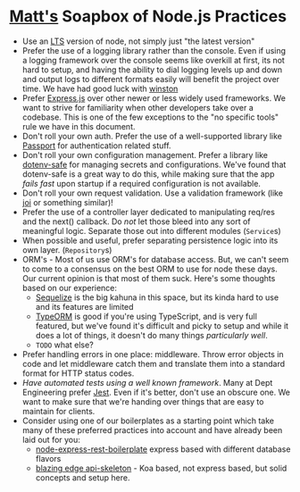 # [Matt's](https://github.com/theothermattm) Soapbox of Node.js Practices

- Use an [LTS](https://nodejs.org/en/about/releases/) version of node, not simply just "the latest version"
- Prefer the use of a logging library rather than the console. Even if using a logging framework over the console seems like overkill at first, its not hard to setup, and having the ability to dial logging levels up and down and output logs to different formats easily will benefit the project over time. We have had good luck with [winston](https://github.com/winstonjs/winston)
- Prefer [Express.js](http://expressjs.com/) over other newer or less widely used frameworks. We want to strive for familiarity when other developers take over a codebase. This is one of the few exceptions to the "no specific tools" rule we have in this document.
- Don't roll your own auth. Prefer the use of a well-supported library like [Passport](http://www.passportjs.org/) for authentication related stuff.
- Don't roll your own configuration management. Prefer a library like [dotenv-safe](https://github.com/rolodato/dotenv-safe) for managing secrets and configurations. We've found that dotenv-safe is a great way to do this, while making sure that the app _fails fast_ upon startup if a required configuration is not available.
- Don't roll your own request validation. Use a validation framework (like [joi](https://github.com/sideway/joi) or something similar)!
- Prefer the use of a controller layer dedicated to manipulating req/res and the next() callback. Do _not_ let those bleed into any sort of meaningful logic. Separate those out into different modules (`Service`s)
- When possible and useful, prefer separating persistence logic into its own layer. (`Repository`s)
- ORM's - Most of us use ORM's for database access. But, we can't seem to come to a consensus on the best ORM to use for node these days. Our current opinion is that most of them suck. Here's some thoughts based on our experience:
  - [Sequelize](https://sequelize.org/) is the big kahuna in this space, but its kinda hard to use and its features are limited
  - [TypeORM](https://typeorm.io/#/) is good if you're using TypeScript, and is very full featured, but we've found it's difficult and picky to setup and while it does a lot of things, it doesn't do many things _particularly well_.
  - `TODO` what else?
- Prefer handling errors in one place: middleware. Throw error objects in code and let middleware catch them and translate them into a standard format for HTTP status codes.
- _Have automated tests using a well known framework_. Many at Dept Engineering prefer [Jest](https://jestjs.io/). Even if it's better, don't use an obscure one. We want to make sure that we're handing over things that are easy to maintain for clients.
- Consider using one of our boilerplates as a starting point which take many of these preferred practices into account and have already been laid out for you:
  - [node-express-rest-boilerplate](https://github.com/rocketinsights/node-express-rest-boilerplate) express based with different database flavors
  - [blazing edge api-skeleton](https://github.com/blazing-edge-labs/api-skeleton) - Koa based, not express based, but solid concepts and setup here.
